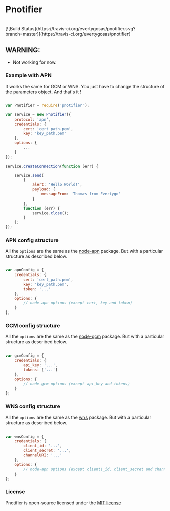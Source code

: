 # Pnotifier
<br>
[![Build Status](https://travis-ci.org/evertygosas/pnotifier.svg?branch=master)](https://travis-ci.org/evertygosas/pnotifier)

## WARNING:
- Not working for now.

### Example with APN

It works the same for GCM or WNS. You just have to change the structure of the parameters object. And that's it !

```javascript

var Pnotifier = require('pnotifier');

var service = new Pnotifier({
	protocol: 'apn',
	credentials: {
		cert: 'cert_path.pem',
		key: 'key_path.pem'
	},
	options: {
		...
	}
});

service.createConnection(function (err) {

	service.send(
		{
			alert: 'Hello World!',
			payload: {
				messageFrom: 'Thomas from Evertygo'
			}
		},
		function (err) {
			service.close();
		}
	);
});

```

### APN config structure

All the `options` are the same as the [node-apn](https://github.com/argon/node-apn) package.
But with a particular structure as described below.

``` javascript

var apnConfig = {
	credentials: {
		cert: 'cert_path.pem',
		key: 'key_path.pem',
		token: '...'
	},
	options: {
		// node-apn options (except cert, key and token)
	}
};

```

### GCM config structure

All the `options` are the same as the [node-gcm](https://github.com/ToothlessGear/node-gcm) package.
But with a particular structure as described below.

``` javascript

var gcmConfig = {
	credentials: {
		api_key: '...',
		tokens: ['...']
	},
	options: {
		// node-gcm options (except api_key and tokens)
	}
};

```


### WNS config structure

All the `options` are the same as the [wns](https://github.com/tjanczuk/wns) package.
But with a particular structure as described below.

``` javascript

var wnsConfig = {
	credentials: {
		client_id: '...',
		client_secret: '...',
		channelURI: '...'
	},
	options: {
		// node-apn options (except client\_id, client_secret and channelURI)
	}
};

```

### License
Pnotifier is open-source licensed under the [MIT license](http://opensource.org/licenses/MIT)